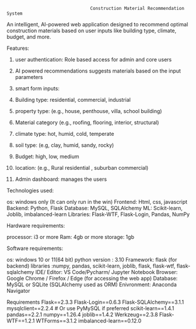 									Construction Material Recommendation System

An intelligent, AI-powered web application designed to recommend optimal construction materials based on user inputs like building type, climate, budget, and more.

Features:

1. user authentication: Role based access for admin and core users

2. AI powered recommendations suggests materials based on the input parameters

3. smart form inputs:
 1. Building type: residential, commercial, industrial 
 2. property type: (e.g., house, penthouse, villa, school building)
 3. Material category (e.g., roofing, flooring, interior, structural)
 4. climate type: hot, humid, cold, temperate
 5. soil type: (e.g, clay, humid, sandy, rocky)
 6. Budget: high, low, medium
 7. location: (e.g., Rural residential , suburban commercial)

4. Admin dashboard: manages the users 


Technologies used:

os: windows only (It can only run in the win)
Frontend: Html, css, javascript 
Backend: Python, Flask
Database: MySQL, SQLAlchemy 
ML: Scikit-learn, Joblib, imbalanced-learn
Libraries: Flask-WTF, Flask-Login, Pandas, NumPy 

Hardware requirements:

processor: i3 or more
Ram: 4gb or more
storage: 1gb 


Software requirements:

os: windows 10 or 11(64 bit)
python version : 3.10
Framework: flask (for backend)
libraries :numpy, pandas, scikit-learn, joblib, flask, flask-wtf, flask-sqlalchemy
IDE/ Editor: VS Code/Pycharm/ Jupyter Notebook
Browser: Google Chrome / Firefox / Edge (for accessing the web app)
Database: MySQL or SQLite (SQLAlchemy used as ORM)
Enivronment: Anaconda Navigator


Requirements
Flask==2.3.3
Flask-Login==0.6.3
Flask-SQLAlchemy==3.1.1
mysqlclient==2.2.4  # Or use PyMySQL if preferred
scikit-learn==1.4.1
pandas==2.2.1
numpy==1.26.4
joblib==1.4.2
Werkzeug==2.3.8
Flask-WTF==1.2.1
WTForms==3.1.2
imbalanced-learn==0.12.0

